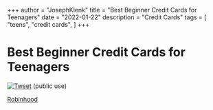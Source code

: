 +++
author = "JosephKlenk"
title = "Best Beginner Credit Cards for Teenagers"
date = "2022-01-22"
description = "Credit Cards"
tags = [
    "teens",
    "credit cards",
]
+++

# Best Beginner Credit Cards for Teenagers
[![Tweet](/images/tweet.png)](https://www.twitter.com/JosephKlenk) (public use)

[Robinhood](jklenk.com)


